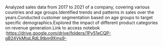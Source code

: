 Analyzed sales data from 2017 to 2021 of a company, covering various countries and age groups.Identified trends and patterns in sales over the years.Conducted customer segmentation based on age groups to target specific demographics.Explored the impact of different product categories on revenue generation.Link to access notebok :https://drive.google.com/drive/folders/1Py51eCQP-gB24VkMtqLRdL9tbm9Xms9-
